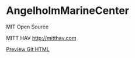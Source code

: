 # AngelholmMarineCenter

MIT Open Source

MITT HAV <http://mitthav.com>

[Preview Git HTML](https://cdn.rawgit.com/xtreemze/AngelholmMarineCenter/master/index.html)
